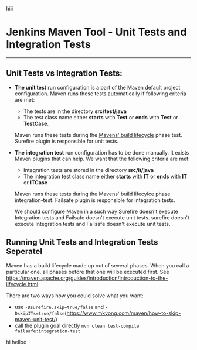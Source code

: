 hiii

# Jenkins Maven Tool - Unit Tests and Integration Tests
---
## Unit Tests vs Integration Tests:
- **The unit test** run configuration is a part of the Maven default project configuration. Maven runs these tests automatically if following criteria are met:
  - The tests are in the directory **src/test/java** 
  - The test class name either **starts** with **Test** or **ends** with **Test** or **TestCase**.

  Maven runs these tests during the [Mavens' build lifecycle](https://maven.apache.org/guides/introduction/introduction-to-the-lifecycle.html) phase test. Surefire plugin is responsible for unit tests.

- **The integration test** run configuration has to be done manually. It exists Maven plugins that can help. We want that the following criteria are met:

   - Integration tests are stored in the directory **src/it/java** 
   - The integration test class name either **starts** with **IT** or **ends** with **IT** or **ITCase**
  
   Maven runs these tests during the Mavens' build lifecylce phase integration-test. Failsafe plugin is responsible for integration tests.

   We should configure Maven in a such way Surefire doesn't execute Integration tests and Failsafe doesn't execute unit tests. surefire doesn't execute Integration tests and Failsafe doesn't execute unit tests.

  

## Running Unit Tests and Integration Tests Seperatel 

Maven has a build lifecycle made up out of several phases. When you call a particular one, all phases before that one will be executed first. See https://maven.apache.org/guides/introduction/introduction-to-the-lifecycle.html

There are two ways how you could solve what you want:

- use `-Dsurefire.skip=true/false` and `-DskipITs=true/false`(https://www.mkyong.com/maven/how-to-skip-maven-unit-test/)
- call the plugin goal directly `mvn clean test-compile failsafe:integration-test`

hi helloo

